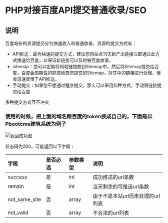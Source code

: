 <!--
 * @Name: AXI
 * @Date: 2022-06-16
 * @ContactTG: @czgov
-->
# PHP对接百度API提交普通收录/SEO
## 说明

百度站长的资源提交分为快速收入和普通收录，资源的提交方式有：

- API推送：最为快速的提交方式，建议您将站点当天新产出链接立即通过此方式推送给百度，以保证新链接可以及时被百度收录。
- sitemap：您可以定期将网站链接放到Sitemap中，然后将Sitemap提交给百度。百度会周期性的抓取检查您提交的Sitemap，对其中的链接进行处理，但收录速度慢于API推送。
- 手动提交：如果您不想通过程序提交，那么可以采用此种方式，手动将链接提交给百度

多种提交方式互不冲突

### 使用的时候，把上面的域名跟百度的token换成自己的，下面是以Pbootcms建筑系统为例子


![返回成功图](https://ask.qcloudimg.com/http-save/yehe-2799756/fe6a51ad90a4cb9ad5ea408df1dea46b.png)

状态码为200，可能返回以下字段：

| 字段 | 是否必选 | 参数类型 | 说明 |
|:----|:----|:----|:----|
| success | 是  | int | 成功推送的url条数 |
| remain | 是 | int | 当天剩余的可推送url条数 |
| not\_same\_site | 否 | array | 由于不是本站url而未处理的url列表 |
| not\_valid | 否 | array | 不合法的url列表 |